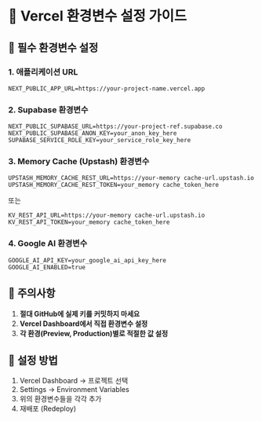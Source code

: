 # 🚀 Vercel 환경변수 설정 가이드

## 🔧 필수 환경변수 설정

### 1. **애플리케이션 URL**

```
NEXT_PUBLIC_APP_URL=https://your-project-name.vercel.app
```

### 2. **Supabase 환경변수**

```
NEXT_PUBLIC_SUPABASE_URL=https://your-project-ref.supabase.co
NEXT_PUBLIC_SUPABASE_ANON_KEY=your_anon_key_here
SUPABASE_SERVICE_ROLE_KEY=your_service_role_key_here
```

### 3. **Memory Cache (Upstash) 환경변수**

```
UPSTASH_MEMORY_CACHE_REST_URL=https://your-memory cache-url.upstash.io
UPSTASH_MEMORY_CACHE_REST_TOKEN=your_memory cache_token_here
```

또는

```
KV_REST_API_URL=https://your-memory cache-url.upstash.io
KV_REST_API_TOKEN=your_memory cache_token_here
```

### 4. **Google AI 환경변수**

```
GOOGLE_AI_API_KEY=your_google_ai_api_key_here
GOOGLE_AI_ENABLED=true
```

## 🚨 주의사항

1. **절대 GitHub에 실제 키를 커밋하지 마세요**
2. **Vercel Dashboard에서 직접 환경변수 설정**
3. **각 환경(Preview, Production)별로 적절한 값 설정**

## 📝 설정 방법

1. Vercel Dashboard → 프로젝트 선택
2. Settings → Environment Variables
3. 위의 환경변수들을 각각 추가
4. 재배포 (Redeploy)
